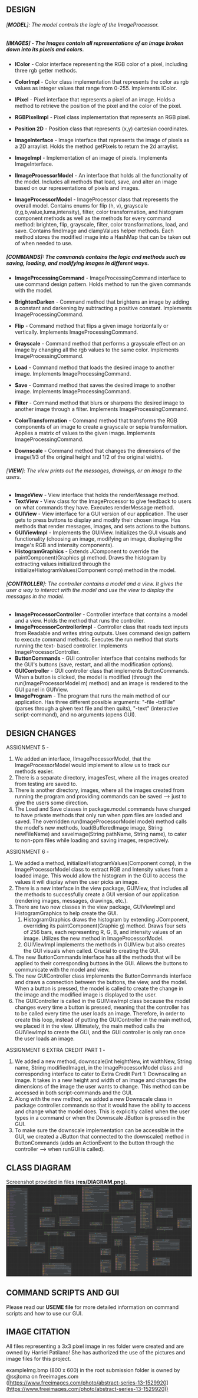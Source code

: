 ## **DESIGN**

###### [**MODEL**]: The model controls the logic of the ImageProcessor.

##### _[**IMAGES**] - The Images contain all representations of an image broken down into its pixels and colors._

* **IColor** - Color interface representing the RGB color of a pixel, including three rgb getter methods.

* **ColorImpl** - Color class implementation that represents the color as rgb values as integer values that range from 0-255. Implements IColor.

* **IPixel** - Pixel interface that represents a pixel of an image. Holds a method to retrieve the position of the pixel and the color of the pixel.

* **RGBPixelImpl** - Pixel class implementation that represents an RGB pixel.

* **Position 2D** - Position class that represents (x,y) cartesian coordinates.

* **ImageInterface** - Image interface that represents the image of pixels as a 2D arraylist. Holds the method getPixels to return the 2d arraylist.

* **ImageImpl** - Implementation of an image of pixels. Implements ImageInterface.

* **IImageProcessorModel** - An interface that holds all the functionality of the model. Includes all methods that load, save, and alter an image based on our representations of pixels and images.

* **ImageProcessorModel** - ImageProcessor class that represents the overall model. Contains enums for flip (h, v), grayscale (r,g,b,value,luma,intensity), filter, color transformation, and histogram component methods as well as the methods for every command method: brighten, flip, grayscale, filter, color transformations, load, and save. Contains findImage and clampValues helper methods. Each method stores the modified image into a HashMap that can be taken out of when needed to use.

##### _[**COMMANDS**]: The commands contains the logic and methods such as saving, loading, and modifying images in different ways._

* **ImageProcessingCommand** - ImageProcessingCommand interface to use command design pattern. Holds method to run the given commands with the model.

* **BrightenDarken** - Command method that brightens an image by adding a constant and darkening by subtracting a positive constant. Implements ImageProcessingCommand.

* **Flip** - Command method that flips a given image horizontally or vertically. Implements ImageProcessingCommand.

* **Grayscale** - Command method that performs a grayscale effect on an image by changing all the rgb values to the same color. Implements ImageProcessingCommand.

* **Load** - Command method that loads the desired image to another image. Implements ImageProcessingCommand.

* **Save** - Command method that saves the desired image to another image. Implements ImageProcessingCommand.
* **Filter** - Command method that blurs or sharpens the desired image to another image through a filter. Implements ImageProcessingCommand.
* **ColorTransformation** - Command method that transforms the RGB components of an image to create a grayscale or sepia transformation. Applies a matrix of values to the given image. Implements ImageProcessingCommand.
* **Downscale** - Command method that changes the dimensions of the image(1/3 of the original height and 1/2 of the original width).

###### [**VIEW**]: The view prints out the messages, drawings, or an image to the users.
* **ImageView** - View interface that holds the renderMessage method.
* **TextView** - View class for the ImageProcessor to give feedback to users on what commands they have. Executes renderMessage method.
* **GUIView** - View interface for a GUI version of our application. The user gets to press buttons to display and modify their chosen image. Has methods that render messages, images, and sets actions to the buttons.
* **GUIViewImpl** - Implements the GUIView. Initializes the GUI visuals and functionality (choosing an image, modifying an image, displaying the image's RGB and intensity components).
* **HistogramGraphics** - Extends JComponent to override the paintComponent(Graphics g) method. Draws the histogram by extracting values initialized through the initializeHistogramValues(Component comp) method in the model.
 
###### [**CONTROLLER**]: The controller contains a model and a view. It gives the user a way to interact with the model and use the view to display the messages in the model.
* **ImageProcessorController** - Controller interface that contains a model and a view. Holds the method that runs the controller.
* **ImageProcessorControllerImpl** - Controller class that reads text inputs from Readable and writes string outputs. Uses command design pattern to execute command methods. Executes the run method that starts running the text- based controller. Implements ImageProcessorController.
* **ButtonCommands** - GUI controller interface that contains methods for the GUI's buttons (save, restart, and all the modification options).
* **GUIController** - GUI controller class that implements ButtonCommands. When a button is clicked, the model is modified (through the run(ImageProcessorModel m) method) and an image is rendered to the GUI panel in GUIView.
* **ImageProgram** - The program that runs the main method of our application. Has three different possible arguments: "-file -txtFile" (parses through a given text file and then quits), "-text" (interactive script-command), and no arguments (opens GUI).

## **DESIGN CHANGES**

ASSIGNMENT 5 -
1. We added an interface, IImageProcessorModel, that the ImageProcessorModel would implement to allow us to track our methods easier. 
2. There is a separate directory, imagesTest, where all the images created from testing are saved to.
3. There is another directory, images, where all the images created from running the program and providing commands can be saved --> just to give the users some direction.
4. The Load and Save classes in package.model.commands have changed to have private methods that only run when ppm files are loaded and saved. The overridden run(ImageProcessorModel model) method calls the model's new methods, load(BufferedImage image, String newFileName) and saveImage(String pathName, String name), to cater to non-ppm files while loading and saving images, respectively.

ASSIGNMENT 6 -
1. We added a method, initializeHistogramValues(Component comp), in the ImageProcessorModel class to extract RGB and Intensity values from a loaded image. This would allow the histogram in the GUI to access the values it will display when the user picks an image.
2. There is a new interface in the view package, GUIView, that includes all the methods to successfully create a GUI version of our application (rendering images, messages, drawings, etc.).
3. There are two new classes in the view package, GUIViewImpl and HistogramGraphics to help create the GUI.
    1. HistogramGraphics draws the histogram by extending JComponent, overriding its paintComponent(Graphic g) method. Draws four sets of 256 bars, each representing R, G, B, and intensity values of an image. Utilizes the new method in ImageProcessorModel.
    2. GUIViewImpl implements the methods in GUIView but also creates the GUI visuals when called. Crucial to creating the GUI.
4. The new ButtonCommands interface has all the methods that will be applied to their corresponding buttons in the GUI. Allows the buttons to communicate with the model and view.
5. The new GUIController class implements the ButtonCommands interface and draws a connection between the buttons, the view, and the model. When a button is pressed, the model is called to create the change in the image and the modified image is displayed to the user.
6. The GUIController is called in the GUIViewImpl class because the model changes every time a button is pressed, meaning that the controller has to be called every time the user loads an image. Therefore, in order to create this loop, instead of putting the GUIController in the main method, we placed it in the view. Ultimately, the main method calls the GUIViewImpl to create the GUI, and the GUI controller is only ran once the user loads an image.

ASSIGNMENT 6 EXTRA CREDIT PART 1 -
1. We added a new method, downscale(int heightNew, int widthNew, String name, String modifiedImage), in the ImageProcessorModel class and corresponding interface to cater to Extra Credit Part 1: Downscaling an image. It takes in a new height and width of an image and changes the dimensions of the image the user wants to change. This method can be accessed in both script-commands and the GUI.
2. Along with the new method, we added a new Downscale class in package controller.commands so that it would have the ability to access and change what the model does. This is explicitly called when the user types in a command or when the Downscale JButton is pressed in the GUI.
3. To make sure the downscale implementation can be accessible in the GUI, we created a JButton that connected to the downscale() method in ButtonCommands (adds an ActionEvent to the button through the controller --> when runGUI is called).

## **CLASS DIAGRAM**

Screenshot provided in files (**res/DIAGRAM.png**).
![](res/DIAGRAM.png)

## **COMMAND SCRIPTS AND GUI**

Please read our **USEME file** for more detailed information on command scripts and how to use our GUI.

## IMAGE CITATION

All files representing a 3x3 pixel image in res folder were created and are owned by Harriel Patilano! 
She has authorized the use of the pictures and image files for this project.

exampleImg.bmp (800 x 600) in the root submission folder is owned by @ssjtoma on freeimages.com ([https://www.freeimages.com/photo/abstract-series-13-1529920](https://www.freeimages.com/photo/abstract-series-13-1529920))
